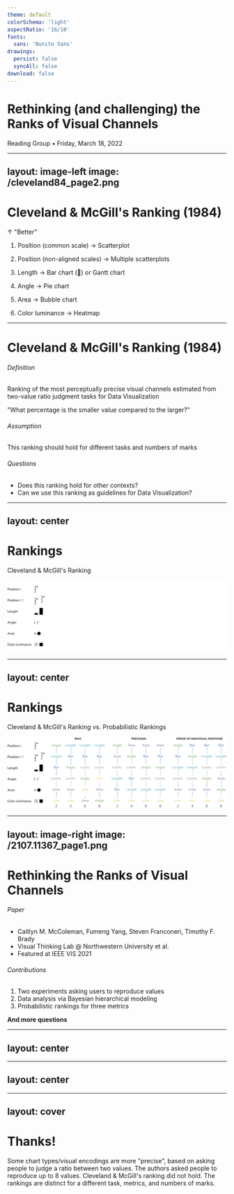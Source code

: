 ```yaml
---
theme: default
colorSchema: 'light'
aspectRatio: '16/10'
fonts:
  sans: 'Nunito Sans'
drawings: 
  persist: false
  syncAll: false
download: false
---
```


# Rethinking (and challenging) the Ranks of Visual Channels

Reading Group • Friday, March 18, 2022

<!-- https://sli.dev/builtin/layouts.html -->
<!-- https://sli.dev/custom/directory-structure.html -->
<!-- https://sli.dev/custom/#frontmatter-configures -->
<!-- https://fonts.google.com/specimen/Nunito+Sans -->
<!-- https://sli.dev/custom/fonts.html -->
<!-- https://github.com/slidevjs/themes/blob/%40slidev/theme-default%40v0.21.2/packages/theme-default/package.json#L22 -->
<!-- https://sli.dev/guide/animations.html#click-animations -->
<!-- https://github.com/slidevjs/slidev/blob/v0.28.10/packages/client/builtin/Tweet.vue -->
<!-- https://sli.dev/guide/drawing.html#persist-drawings -->
<!-- https://github.com/antfu/talks/blob/master/2021-04-29/src/slides.md?plain=1 -->
<!-- https://github.com/antfu/drauu -->
<!-- https://www.compart.com/en/unicode/block/U+A700 -->
<!-- ꜐ -->
<!-- ꜐ ꜍ -->
<!-- https://sli.dev/guide/animations.html#v-clicks -->
<!-- https://sli.dev/guide/navigation.html -->

---
layout: image-left
image: /cleveland84_page2.png
---

# Cleveland & McGill's Ranking (1984)

↑ "Better"

<v-clicks>

1. Position (common scale) → Scatterplot

2. Position (non-aligned scales) → Multiple scatterplots

3. Length → Bar chart (🧂) or Gantt chart

4. Angle → Pie chart

5. Area → Bubble chart

6. Color luminance → Heatmap

</v-clicks>

---

# Cleveland & McGill's Ranking (1984)

###### Definition

Ranking of the most perceptually precise visual channels estimated from two-value ratio judgment tasks for Data Visualization

"What percentage is the smaller value compared to the larger?"

<v-click>

###### Assumption

This ranking should hold for different tasks and numbers of marks

</v-click>

<v-click>

###### Questions

- Does this ranking hold for other contexts?
- Can we use this ranking as guidelines for Data Visualization?

</v-click>

---
layout: center
---

# Rankings

Cleveland & McGill's Ranking

![Cleveland and McGill's ranking](/cleveland_ranking.png)

---
layout: center
---

# Rankings

Cleveland & McGill's Ranking vs. Probabilistic Rankings

![Cleveland and McGill's ranking vs. probabilistic rankings](/cleveland_new_rankings.png)

---
layout: image-right
image: /2107.11367_page1.png
---

# Rethinking the Ranks of Visual Channels

###### Paper

- Caitlyn M. McColeman, Fumeng Yang, Steven Franconeri, Timothy F. Brady
- Visual Thinking Lab @ Northwestern University et al.
- Featured at IEEE VIS 2021

<v-click>

###### Contributions

1. Two experiments asking users to reproduce values
2. Data analysis via Bayesian hierarchical modeling
3. Probabilistic rankings for three metrics

</v-click>

<v-click>

**And more questions**

</v-click>

---
layout: center
---

<Tweet id="1451954409794150403" />

---
layout: center
---

<div grid="~ cols-2 gap-2">

<Tweet id="1501933645262569474" />
<Tweet id="1501938190118100998" />

</div>

---
layout: cover
---

# Thanks!

Some chart types/visual encodings are more "precise", based on asking people to judge a ratio between two values. The authors asked people to reproduce up to 8 values. Cleveland & McGill's ranking did not hold. The rankings are distinct for a different task, metrics, and numbers of marks.
